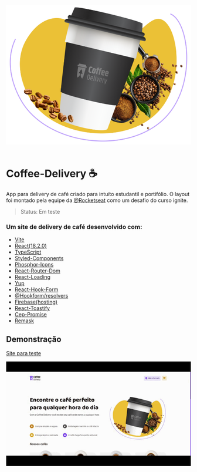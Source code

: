 <div align="center">
  <img src='./src/assets/bannerHome.svg' />
</div>
<br />

# Coffee-Delivery ☕

<p> App para delivery de café criado para intuíto estudantil e portifólio. O layout foi montado pela equipe da <a href='https://github.com/Rocketseat'>@Rocketseat</a> como um desafio do curso ignite.</p>

> Status: Em teste

### Um site de delivery de café desenvolvido com:

- <a href='https://vitejs.dev/' target='_blank'>Vite</a>
- <a href='https://reactjs.org/' target='_blank'>React(18.2.0)</a>
- <a href='https://www.typescriptlang.org/' target='_blank'>TypeScript</a>
- <a href='https://styled-components.com/' target='_blank'>Styled-Components</a>
- <a href='https://phosphoricons.com/' target='_blank'>Phosphor-Icons</a>
- <a href='https://reactrouter.com/en/main' target='_blank'>React-Router-Dom</a>
- <a href='https://github.com/fakiolinho/react-loading' target='_blank'>React-Loading</a>
- <a href='https://github.com/jquense/yup' target='_blank'>Yup</a>
- <a href='https://react-hook-form.com/' target='_blank'>React-Hook-Form</a>
- <a href='https://www.npmjs.com/package/@hookform/resolvers' target='_blank'>@Hookform/resolvers</a>
- <a href='https://firebase.google.com/' target='_blank'>Firebase(hosting)</a>
- <a href='https://fkhadra.github.io/react-toastify/introduction' target='_blank'>React-Toastify</a>
- <a href='https://github.com/BrasilAPI/cep-promise' target='_blank'>Cep-Promise</a>
- <a href='https://github.com/brunobertolini/remask#readme' target='_blank'>Remask</a>

## Demonstração

<a href='https://coffee-delivery-portifolio.web.app'/>Site para teste</a>

<img src='./src/assets/github/demonstration.gif' />
